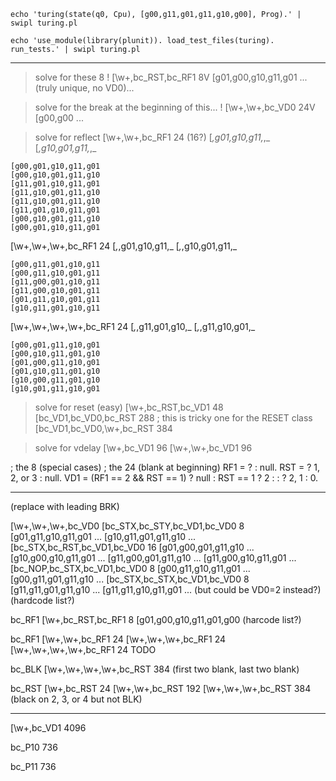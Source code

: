 ```
echo 'turing(state(q0, Cpu), [g00,g11,g01,g11,g10,g00], Prog).' | swipl turing.pl
```

```
echo 'use_module(library(plunit)). load_test_files(turing). run_tests.' | swipl turing.pl
```

---

> solve for these 8
! \[\w+,bc_RST,bc_RF1         8V [g01,g00,g10,g11,g01 ... (truly unique, no VD0)...

> solve for the break at the beginning of this...
! \[\w+,\w+,bc_VD0           24V [g00,g00 ...

> solve for reflect
\[\w+,\w+,bc_RF1                    24 (16?)
    [_,g01,g10,g11,_,_
    [_,g10,g01,g11,_,_

    [g00,g01,g10,g11,g01
    [g00,g10,g01,g11,g10
    [g11,g01,g10,g11,g01
    [g11,g10,g01,g11,g10
    [g11,g10,g01,g11,g10
    [g11,g01,g10,g11,g01
    [g00,g10,g01,g11,g10
    [g00,g01,g10,g11,g01
\[\w+,\w+,\w+,bc_RF1                24
    [_,_,g01,g10,g11,_
    [_,_,g10,g01,g11,_

    [g00,g11,g01,g10,g11
    [g00,g11,g10,g01,g11
    [g11,g00,g01,g10,g11
    [g11,g00,g10,g01,g11
    [g01,g11,g10,g01,g11
    [g10,g11,g01,g10,g11
\[\w+,\w+,\w+,\w+,bc_RF1            24
    [_,_,g11,g01,g10,_
    [_,_,g11,g10,g01,_

    [g00,g01,g11,g10,g01
    [g00,g10,g11,g01,g10
    [g01,g00,g11,g10,g01
    [g01,g10,g11,g01,g10
    [g10,g00,g11,g01,g10
    [g10,g01,g11,g10,g01

> solve for reset (easy)
\[\w+,bc_RST,bc_VD1                 48
\[bc_VD1,bc_VD0,bc_RST             288 ; this is tricky one for the RESET class
\[bc_VD1,bc_VD0,\w+,bc_RST         384

>  solve for vdelay
\[\w+,bc_VD1                        96
\[\w+,\w+,bc_VD1                    96

; the 8 (special cases)
; the 24 (blank at beginning)
RF1 = <crit> ? : null.
RST = <crit> ? 1, 2, or 3 : null.
VD1 = (RF1 == 2 && RST == 1) ? null
    : RST == 1 ? 2 :
    : <crit> ? 2, 1
    : 0.






----


(replace with leading BRK)

\[\w+,\w+,\w+,bc_VD0
\[bc_STX,bc_STY,bc_VD1,bc_VD0   8  [g01,g11,g10,g11,g01 ... [g10,g11,g01,g11,g10 ...
\[bc_STX,bc_RST,bc_VD1,bc_VD0  16  [g01,g00,g01,g11,g10 ... [g10,g00,g10,g11,g01 ...
                                   [g11,g00,g01,g11,g10 ... [g11,g00,g10,g11,g01 ...
\[bc_NOP,bc_STX,bc_VD1,bc_VD0   8  [g00,g11,g10,g11,g01 ... [g00,g11,g01,g11,g10 ...
\[bc_STX,bc_STX,bc_VD1,bc_VD0   8  [g11,g11,g01,g11,g10 ... [g11,g11,g10,g11,g01 ...
    (but could be VD0=2 instead?)
(hardcode list?)

bc_RF1
\[\w+,bc_RST,bc_RF1         8      [g01,g00,g10,g11,g01,g00
(harcode list?)

bc_RF1
\[\w+,\w+,bc_RF1           24
\[\w+,\w+,\w+,bc_RF1       24
\[\w+,\w+,\w+,\w+,bc_RF1   24
TODO

bc_BLK
\[\w+,\w+,\w+,\w+,bc_RST  384
(first two blank, last two blank)

bc_RST
\[\w+,bc_RST               24
\[\w+,\w+,bc_RST          192
\[\w+,\w+,\w+,bc_RST      384
(black on 2, 3, or 4 but not BLK)

---

\[\w+,bc_VD1
4096

bc_P10
736

bc_P11
736